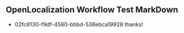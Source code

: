 ## OpenLocalization Workflow Test MarkDown
* 02fc8130-f9df-4580-bbbd-538ebca19928 thanks!

<!--HONumber=Aug16_HO4-->


